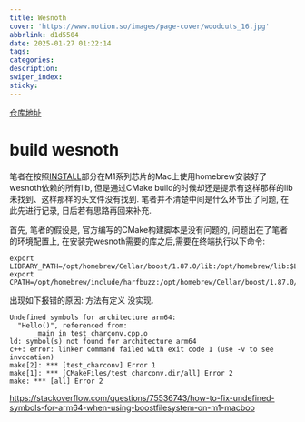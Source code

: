 ```yaml
---
title: Wesnoth
cover: 'https://www.notion.so/images/page-cover/woodcuts_16.jpg'
abbrlink: d1d5504
date: 2025-01-27 01:22:14
tags:
categories:
description:
swiper_index:
sticky:
---
```


[仓库地址](https://github.com/wesnoth/wesnoth)

# build wesnoth

笔者在按照[INSTALL](https://github.com/wesnoth/wesnoth/blob/master/INSTALL.md)部分在M1系列芯片的Mac上使用homebrew安装好了wesnoth依赖的所有lib, 但是通过CMake build的时候却还是提示有这样那样的lib未找到、这样那样的头文件没有找到. 笔者并不清楚中间是什么环节出了问题, 在此先进行记录, 日后若有思路再回来补充.

首先, 笔者的假设是, 官方编写的CMake构建脚本是没有问题的, 问题出在了笔者的环境配置上, 在安装完wesnoth需要的库之后,需要在终端执行以下命令:
```
export LIBRARY_PATH=/opt/homebrew/Cellar/boost/1.87.0/lib:/opt/homebrew/lib:$LIBRARY_PATH
export CPATH=/opt/homebrew/include/harfbuzz:/opt/homebrew/Cellar/boost/1.87.0/include/boost:$CPATH     
```                

出现如下报错的原因: 方法有定义 没实现.
```
Undefined symbols for architecture arm64:
  "Hello()", referenced from:
      _main in test_charconv.cpp.o
ld: symbol(s) not found for architecture arm64
c++: error: linker command failed with exit code 1 (use -v to see invocation)
make[2]: *** [test_charconv] Error 1
make[1]: *** [CMakeFiles/test_charconv.dir/all] Error 2
make: *** [all] Error 2
```

https://stackoverflow.com/questions/75536743/how-to-fix-undefined-symbols-for-arm64-when-using-boostfilesystem-on-m1-macboo
